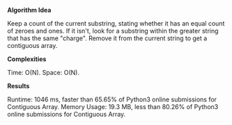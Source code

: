 **Algorithm Idea**

Keep a count of the current substring, stating whether it has an equal 
count of zeroes and ones. If it isn't, look for a substring within the greater 
string that has the same "charge". Remove it from the current string to get 
a contiguous array. 

**Complexities**

Time: O(N).
Space: O(N).

**Results**

Runtime: 1046 ms, faster than 65.65% of Python3 online submissions for Contiguous Array.
Memory Usage: 19.3 MB, less than 80.26% of Python3 online submissions for Contiguous Array.
